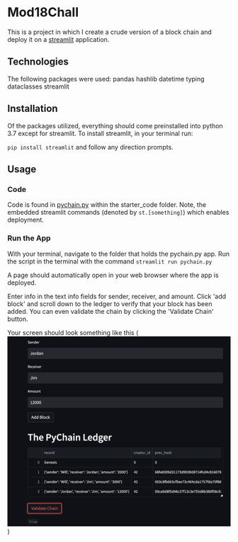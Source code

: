 # Mod18Chall
This is a project in which I create a crude version of a block chain and deploy it on a [streamlit](https://github.com/streamlit/streamlit) application.

## Technologies
The following packages were used:
pandas
hashlib
datetime
typing
dataclasses
streamlit

## Installation
Of the packages utilized, everything should come preinstalled into python 3.7 except for streamlit.
To install streamlit, in your terminal run:

`pip install streamlit` and follow any direction prompts.


## Usage

### Code
Code is found in [pychain.py](https://github.com/wcolwellcol/Mod18Chall/blob/main/Starter_Code/pychain.py) within the starter_code folder. Note, the embedded streamlit commands (denoted by `st.[something]`) which enables deployment. 

### Run the App
With your terminal, navigate to the folder that holds the pychain.py app. Run the script in the terminal with the command `streamlit run pychain.py`

A page should automatically open in your web browser where the app is deployed.

Enter info in the text info fields for sender, receiver, and amount.
Click 'add block' and scroll down to the ledger to verify that your block has been added.
You can even validate the chain by clicking the 'Validate Chain' button.

Your screen should look something like this (![Screenshot of app](<Screenshot 2023-07-11 at 4.12.59 PM.png>))

